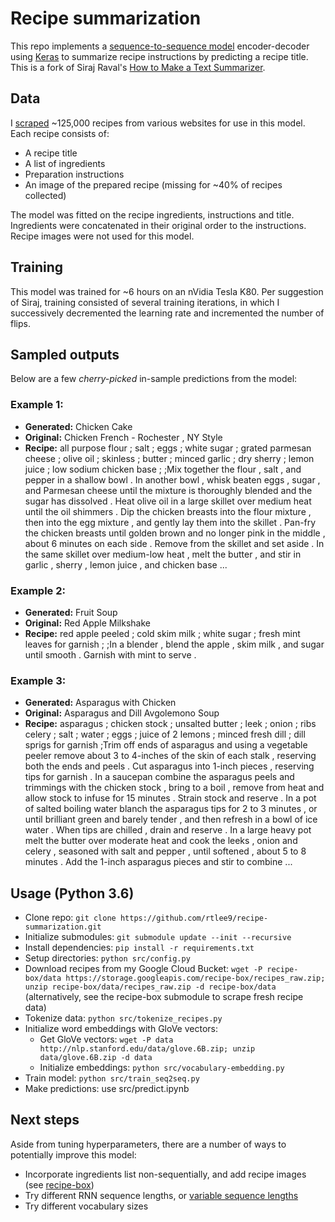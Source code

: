 # Recipe summarization

This repo implements a [sequence-to-sequence model](https://arxiv.org/abs/1406.1078) encoder-decoder using [Keras](https://keras.io/) to summarize recipe instructions by predicting a recipe title. This is a fork of Siraj Raval's [How to Make a Text Summarizer](https://github.com/llSourcell/How_to_make_a_text_summarizer).

## Data
I [scraped](https://github.com/rtlee9/recipe-box) ~125,000 recipes from various websites for use in this model. Each recipe consists of:

* A recipe title
* A list of ingredients
* Preparation instructions
* An image of the prepared recipe (missing for ~40% of recipes collected)

The model was fitted on the recipe ingredients, instructions and title. Ingredients were concatenated in their original order to the instructions. Recipe images were not used for this model.

## Training
This model was trained for ~6 hours on an nVidia Tesla K80. Per suggestion of Siraj, training consisted of several training iterations, in which I successively decremented the learning rate and incremented the number of flips.

## Sampled outputs
Below are a few _cherry-picked_ in-sample predictions from the model:

### Example 1:
* __Generated:__ Chicken Cake
* __Original:__ Chicken French - Rochester , NY Style
* __Recipe:__ all purpose flour ; salt ; eggs ; white sugar ; grated parmesan cheese ; olive oil ; skinless ; butter ; minced garlic ; dry sherry ; lemon juice ; low sodium chicken base ; ;Mix together the flour , salt , and pepper in a shallow bowl . In another bowl , whisk beaten eggs , sugar , and Parmesan cheese until the mixture is thoroughly blended and the sugar has dissolved . Heat olive oil in a large skillet over medium heat until the oil shimmers . Dip the chicken breasts into the flour mixture , then into the egg mixture , and gently lay them into the skillet . Pan-fry the chicken breasts until golden brown and no longer pink in the middle , about 6 minutes on each side . Remove from the skillet and set aside . In the same skillet over medium-low heat , melt the butter , and stir in garlic , sherry , lemon juice , and chicken base ...

### Example 2:
* __Generated:__ Fruit Soup
* __Original:__ Red Apple Milkshake
* __Recipe:__ red apple peeled ; cold skim milk ; white sugar ; fresh mint leaves for garnish ; ;In a blender , blend the apple , skim milk , and sugar until smooth . Garnish with mint to serve .

### Example 3:
* __Generated:__ Asparagus with Chicken
* __Original:__ Asparagus and Dill Avgolemono Soup
* __Recipe:__ asparagus ; chicken stock ; unsalted butter ; leek ; onion ; ribs celery ; salt ; water ; eggs ; juice of 2 lemons ; minced fresh dill ; dill sprigs for garnish ;Trim off ends of asparagus and using a vegetable peeler remove about 3 to 4-inches of the skin of each stalk , reserving both the ends and peels . Cut asparagus into 1-inch pieces , reserving tips for garnish . In a saucepan combine the asparagus peels and trimmings with the chicken stock , bring to a boil , remove from heat and allow stock to infuse for 15 minutes . Strain stock and reserve . In a pot of salted boiling water blanch the asparagus tips for 2 to 3 minutes , or until brilliant green and barely tender , and then refresh in a bowl of ice water . When tips are chilled , drain and reserve . In a large heavy pot melt the butter over moderate heat and cook the leeks , onion and celery , seasoned with salt and pepper , until softened , about 5 to 8 minutes . Add the 1-inch asparagus pieces and stir to combine ...

## Usage (Python 3.6)

* Clone repo: `git clone https://github.com/rtlee9/recipe-summarization.git`
* Initialize submodules: `git submodule update --init --recursive`
* Install dependencies: `pip install -r requirements.txt`
* Setup directories: `python src/config.py`
* Download recipes from my Google Cloud Bucket: `wget -P recipe-box/data https://storage.googleapis.com/recipe-box/recipes_raw.zip; unzip recipe-box/data/recipes_raw.zip -d recipe-box/data` (alternatively, see the recipe-box submodule to scrape fresh recipe data)
* Tokenize data: `python src/tokenize_recipes.py`
* Initialize word embeddings with GloVe vectors:
  * Get GloVe vectors: `wget -P data http://nlp.stanford.edu/data/glove.6B.zip; unzip data/glove.6B.zip -d data`
  * Initialize embeddings: `python src/vocabulary-embedding.py`
* Train model: `python src/train_seq2seq.py`
* Make predictions: use src/predict.ipynb

## Next steps
Aside from tuning hyperparameters, there are a number of ways to potentially improve this model:

* Incorporate ingredients list non-sequentially, and add recipe images (see [recipe-box](https://github.com/rtlee9/recipe-box))
* Try different RNN sequence lengths, or [variable sequence lengths](https://danijar.com/variable-sequence-lengths-in-tensorflow/)
* Try different vocabulary sizes
